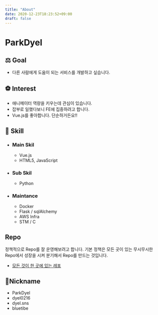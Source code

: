 ```yaml
---
title: "About"
date: 2020-12-23T18:23:52+09:00
draft: false
---
```


# ParkDyel

## ⚖ Goal
  -  다른 사람에게 도움이 되는 서비스를 개발하고 싶습니다.

## ⚽ Interest
  - 애니메이터 역량을 키우는데 관심이 있습니다.
  - 잡부로 일했다보니 FE에 집중하려고 합니다.
  - Vue.js를 좋아합니다. 단순하거든요!!

## 🔨 Skill
  - ### Main Skil
    - Vue.js
    - HTML5, JavaScript
  - ### Sub Skil
    - Python
  - ### Maintance
    - Docker
    - Flask / sqlAlchemy
    - AWS Infra
    - STM / C

## Repo
정책적으로 Repo를 잘 운영해보려고 합니다.
기본 정책은 모든 곳이 있는 무시무시한 Repo에서 성장을 시켜 분기해서 Repo를 만드는 것입니다.
  - [모든 것이 한 곳에 있는 레포](https://github.com/ParkDyel/practice)

## 📎Nickname
  - ParkDyel
  - dyel0216
  - dyel.sns
  - bluetibe

